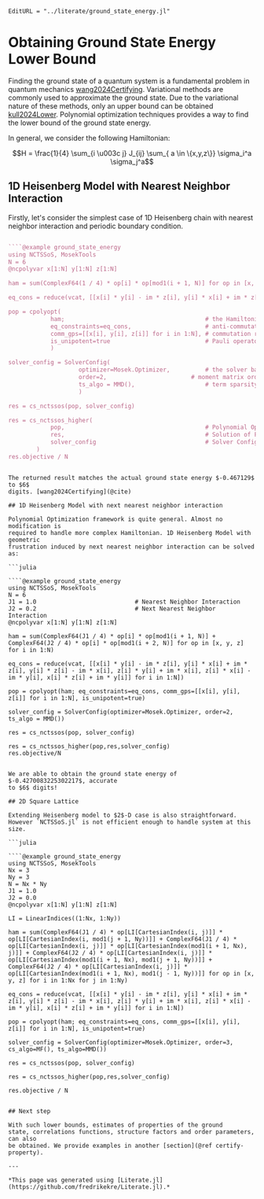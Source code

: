 ```@meta
EditURL = "../literate/ground_state_energy.jl"
```

# Obtaining Ground State Energy Lower Bound

Finding the ground state of a quantum system is a fundamental problem in quantum
mechanics [wang2024Certifying](@cite). Variational methods are commonly used to
approximate the ground state. Due to the variational nature of these methods,
only an upper bound can be obtained [kull2024Lower](@cite). Polynomial
optimization techniques provides a way to find the lower bound of the ground
state energy.

In general, we consider the following Hamiltonian:
```math
H = \frac{1}{4} \sum_{i \u003c j} J_{ij} \sum_{ a \in \{x,y,z\}} \sigma_i^a \sigma_j^a
```

## 1D Heisenberg Model with Nearest Neighbor Interaction

Firstly, let's consider the simplest case of 1D Heisenberg chain with nearest
neighbor interaction and periodic boundary condition.

```julia

````@example ground_state_energy
using NCTSSoS, MosekTools
N = 6
@ncpolyvar x[1:N] y[1:N] z[1:N]

ham = sum(ComplexF64(1 / 4) * op[i] * op[mod1(i + 1, N)] for op in [x, y, z] for i in 1:N)

eq_cons = reduce(vcat, [[x[i] * y[i] - im * z[i], y[i] * x[i] + im * z[i], y[i] * z[i] - im * x[i], z[i] * y[i] + im * x[i], z[i] * x[i] - im * y[i], x[i] * z[i] + im * y[i]] for i in 1:N])

pop = cpolyopt(
            ham;                                        # the Hamiltonian
            eq_constraints=eq_cons,                     # anti-commutation relation between Pauli Operators
            comm_gps=[[x[i], y[i], z[i]] for i in 1:N], # commutation relation between Pauli Operators
            is_unipotent=true                           # Pauli operators square to identity
            )

solver_config = SolverConfig(
                    optimizer=Mosek.Optimizer,          # the solver backend
                    order=2,                        # moment matrix order
                    ts_algo = MMD(),                    # term sparsity algorithm
                    )

res = cs_nctssos(pop, solver_config)

res = cs_nctssos_higher(
            pop,                                        # Polynomial Optimization Problem
            res,                                        # Solution of First Order Term Sparsity Iteration
            solver_config                               # Solver Configuration
        )
res.objective / N
````

```

The returned result matches the actual ground state energy $-0.467129$ to $6$
digits. [wang2024Certifying](@cite)

## 1D Heisenberg Model with next nearest neighbor interaction

Polynomial Optimization framework is quite general. Almost no modification is
required to handle more complex Hamiltonian. 1D Heisenberg Model with geometric
frustration induced by next nearest neighbor interaction can be solved as:

```julia

````@example ground_state_energy
using NCTSSoS, MosekTools
N = 6
J1 = 1.0                            # Nearest Neighbor Interaction
J2 = 0.2                            # Next Nearest Neighbor Interaction
@ncpolyvar x[1:N] y[1:N] z[1:N]

ham = sum(ComplexF64(J1 / 4) * op[i] * op[mod1(i + 1, N)] + ComplexF64(J2 / 4) * op[i] * op[mod1(i + 2, N)] for op in [x, y, z] for i in 1:N)

eq_cons = reduce(vcat, [[x[i] * y[i] - im * z[i], y[i] * x[i] + im * z[i], y[i] * z[i] - im * x[i], z[i] * y[i] + im * x[i], z[i] * x[i] - im * y[i], x[i] * z[i] + im * y[i]] for i in 1:N])

pop = cpolyopt(ham; eq_constraints=eq_cons, comm_gps=[[x[i], y[i], z[i]] for i in 1:N], is_unipotent=true)

solver_config = SolverConfig(optimizer=Mosek.Optimizer, order=2, ts_algo = MMD())

res = cs_nctssos(pop, solver_config)

res = cs_nctssos_higher(pop,res,solver_config)
res.objective/N
````

```

We are able to obtain the ground state energy of $-0.4270083225302217$, accurate
to $6$ digits!

## 2D Square Lattice

Extending Heisenberg model to $2$-D case is also straightforward. However `NCTSSoS.jl` is not efficient enough to handle system at this size.

```julia

````@example ground_state_energy
using NCTSSoS, MosekTools
Nx = 3
Ny = 3
N = Nx * Ny
J1 = 1.0
J2 = 0.0
@ncpolyvar x[1:N] y[1:N] z[1:N]

LI = LinearIndices((1:Nx, 1:Ny))

ham = sum(ComplexF64(J1 / 4) * op[LI[CartesianIndex(i, j)]] * op[LI[CartesianIndex(i, mod1(j + 1, Ny))]] + ComplexF64(J1 / 4) * op[LI[CartesianIndex(i, j)]] * op[LI[CartesianIndex(mod1(i + 1, Nx), j)]] + ComplexF64(J2 / 4) * op[LI[CartesianIndex(i, j)]] * op[LI[CartesianIndex(mod1(i + 1, Nx), mod1(j + 1, Ny))]] + ComplexF64(J2 / 4) * op[LI[CartesianIndex(i, j)]] * op[LI[CartesianIndex(mod1(i + 1, Nx), mod1(j - 1, Ny))]] for op in [x, y, z] for i in 1:Nx for j in 1:Ny)

eq_cons = reduce(vcat, [[x[i] * y[i] - im * z[i], y[i] * x[i] + im * z[i], y[i] * z[i] - im * x[i], z[i] * y[i] + im * x[i], z[i] * x[i] - im * y[i], x[i] * z[i] + im * y[i]] for i in 1:N])

pop = cpolyopt(ham; eq_constraints=eq_cons, comm_gps=[[x[i], y[i], z[i]] for i in 1:N], is_unipotent=true)

solver_config = SolverConfig(optimizer=Mosek.Optimizer, order=3, cs_algo=MF(), ts_algo=MMD())

res = cs_nctssos(pop, solver_config)

res = cs_nctssos_higher(pop,res,solver_config)

res.objective / N
````

```

## Next step

With such lower bounds, estimates of properties of the ground
state, correlations functions, structure factors and order parameters, can also
be obtained. We provide examples in another [section](@ref certify-property).

---

*This page was generated using [Literate.jl](https://github.com/fredrikekre/Literate.jl).*

